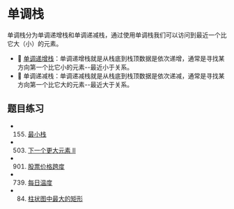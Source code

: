 # 单调栈

单调栈分为单调递增栈和单调递减栈，通过使用单调栈我们可以访问到最近一个比它大（小）的元素。

- 🍊 [单调递增栈](./index.js)：单调递增栈就是从栈底到栈顶数据是依次递增，通常是寻找某方向第一个比它小的元素--最近小于关系。
- 🍊 单调递减栈：单调递减栈就是从栈底到栈顶数据是依次递减，通常是寻找某方向第一个比它大的元素--最近大于关系。

## 题目练习

- 155. [最小栈](./MinStack.js)
- 503. [下一个更大元素 II](./nextGreaterElements.js)
- 901. [股票价格跨度](./StockSpanner.js)
- 739. [每日温度](./dailyTemperatures.js)
- 84. [柱状图中最大的矩形](./largestRectangleArea.js)
